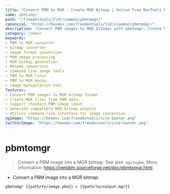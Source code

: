 ```yaml
---
title: "Convert PBM to MGR - Create MGR Bitmap | Online Free DevTools by Hexmos"
name: pbmtomgr
path: "/freedevtools/tldr/common/pbmtomgr/"
canonical: "https://hexmos.com/freedevtools/tldr/common/pbmtomgr/"
description: "Convert PBM images to MGR bitmaps with pbmtomgr. Create MGR bitmap files from PBM format. Free online tool, no registration required."
category: common
keywords:
- PBM to MGR converter
- bitmap converter
- image format conversion
- PBM image processing
- MGR bitmap generation
- Netpbm conversion
- command line image tools
- PBM to MGR linux
- PBM to MGR macos
- image manipulation tool
features:
- Convert PBM images to MGR bitmap format
- Create MGR files from PBM data
- Support standard PBM image input
- Generate compatible MGR bitmap outputs
- Utilize command-line interface for image conversion
ogImage: "https://hexmos.com/freedevtools/site-banner.png"
twitterImage: "https://hexmos.com/freedevtools/site-banner.png"
---
```


# pbmtomgr

> Convert a PBM image into a MGR bitmap.
> See also: `mgrtopbm`.
> More information: <https://netpbm.sourceforge.net/doc/pbmtomgr.html>.

- Convert a PBM image into a MGR bitmap:

`pbmtomgr {{path/to/image.pbm}} > {{path/to/output.mgr}}`
